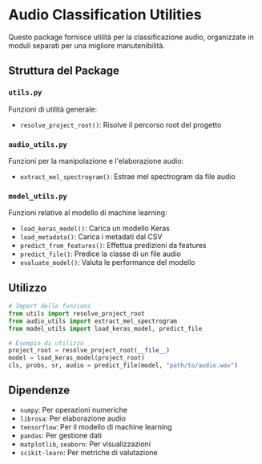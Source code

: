 # Audio Classification Utilities

Questo package fornisce utilità per la classificazione audio, organizzate in moduli separati per una migliore manutenibilità.

## Struttura del Package

### `utils.py`
Funzioni di utilità generale:
- `resolve_project_root()`: Risolve il percorso root del progetto

### `audio_utils.py`
Funzioni per la manipolazione e l'elaborazione audio:
- `extract_mel_spectrogram()`: Estrae mel spectrogram da file audio

### `model_utils.py`
Funzioni relative al modello di machine learning:
- `load_keras_model()`: Carica un modello Keras
- `load_metadata()`: Carica i metadati dal CSV
- `predict_from_features()`: Effettua predizioni da features
- `predict_file()`: Predice la classe di un file audio
- `evaluate_model()`: Valuta le performance del modello

## Utilizzo

```python
# Import delle funzioni
from utils import resolve_project_root
from audio_utils import extract_mel_spectrogram
from model_utils import load_keras_model, predict_file

# Esempio di utilizzo
project_root = resolve_project_root(__file__)
model = load_keras_model(project_root)
cls, probs, sr, audio = predict_file(model, "path/to/audio.wav")
```

## Dipendenze

- `numpy`: Per operazioni numeriche
- `librosa`: Per elaborazione audio
- `tensorflow`: Per il modello di machine learning
- `pandas`: Per gestione dati
- `matplotlib`, `seaborn`: Per visualizzazioni
- `scikit-learn`: Per metriche di valutazione
